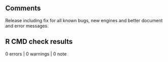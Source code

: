## Comments

Release including fix for all known bugs, new engines and better document and error messages.

## R CMD check results

0 errors | 0 warnings | 0 note

